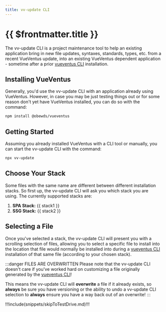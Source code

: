 ```yaml
---
title: vv-update CLI
---
```


<script setup>

    import DocsPackageVersion from '../../src/views/compos/DocsPackageVersion.vue'
    import cliData from '../../cli/helpers/cliData.mjs'

    const stack1 = cliData.stacks.vueTwViteTs.name
    const stack2 = cliData.stacks.vueTwViteSsgMdTs.name
    
</script>






# {{ $frontmatter.title }}

The vv-update CLI is a project maintenance tool to help an existing application bring in new file updates, syntaxes, standards, types, etc. from a recent VueVentus update, into an existing VueVentus dependent application - sometime after a prior [vueventus CLI](/guides/vueventus-cli) installation.








## Installing VueVentus

Generally, you'd use the vv-update CLI with an application already using VueVentus. However, in case you may be just testing things out or for some reason don't yet have VueVentus installed, you can do so with the command:

```bash
npm install @obewds/vueventus
```






## Getting Started

Assuming you already installed VueVentus with a CLI tool or manually, you can start the vv-update CLI with the command:

```bash
npx vv-update
```









## Choose Your Stack

Some files with the same name are different between different installation stacks. So first up, the vv-update CLI will ask you which stack you are using. The currently supported stacks are:

1. **SPA Stack:** {{ stack1 }}
1. **SSG Stack:** {{ stack2 }}








## Selecting a File

Once you've selected a stack, the vv-update CLI will present you with a scrolling selection of files, allowing you to select a specific file to install into the location that file would normally be installed into during a [vueventus CLI](/guides/vueventus-cli) installation of that same file (according to your chosen stack).

:::danger FILES ARE OVERWRITTEN
Please note that the vv-update CLI doesn't care if you've worked hard on customizing a file originally generated by the [vueventus CLI](/guides/vueventus-cli)!

This means the vv-update CLI will **overwrite** a file if it already exists, so **always** be sure you have versioning or the ability to undo a vv-update CLI selection to **always** ensure you have a way back out of an overwrite!
:::








!!!include(snippets/skipToTestDrive.md)!!!






<DocsPackageVersion/>
